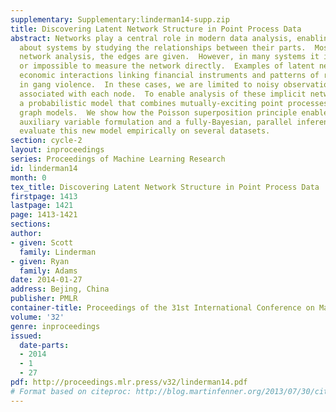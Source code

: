 ```yaml
---
supplementary: Supplementary:linderman14-supp.zip
title: Discovering Latent Network Structure in Point Process Data
abstract: Networks play a central role in modern data analysis, enabling us to reason
  about systems by studying the relationships between their parts.  Most often in
  network analysis, the edges are given.  However, in many systems it is difficult
  or impossible to measure the network directly.  Examples of latent networks include
  economic interactions linking financial instruments and patterns of reciprocity
  in gang violence.  In these cases, we are limited to noisy observations of events
  associated with each node.  To enable analysis of these implicit networks, we develop
  a probabilistic model that combines mutually-exciting point processes with random
  graph models.  We show how the Poisson superposition principle enables an elegant
  auxiliary variable formulation and a fully-Bayesian, parallel inference algorithm.  We
  evaluate this new model empirically on several datasets.
section: cycle-2
layout: inproceedings
series: Proceedings of Machine Learning Research
id: linderman14
month: 0
tex_title: Discovering Latent Network Structure in Point Process Data
firstpage: 1413
lastpage: 1421
page: 1413-1421
sections: 
author:
- given: Scott
  family: Linderman
- given: Ryan
  family: Adams
date: 2014-01-27
address: Bejing, China
publisher: PMLR
container-title: Proceedings of the 31st International Conference on Machine Learning
volume: '32'
genre: inproceedings
issued:
  date-parts:
  - 2014
  - 1
  - 27
pdf: http://proceedings.mlr.press/v32/linderman14.pdf
# Format based on citeproc: http://blog.martinfenner.org/2013/07/30/citeproc-yaml-for-bibliographies/
---
```

